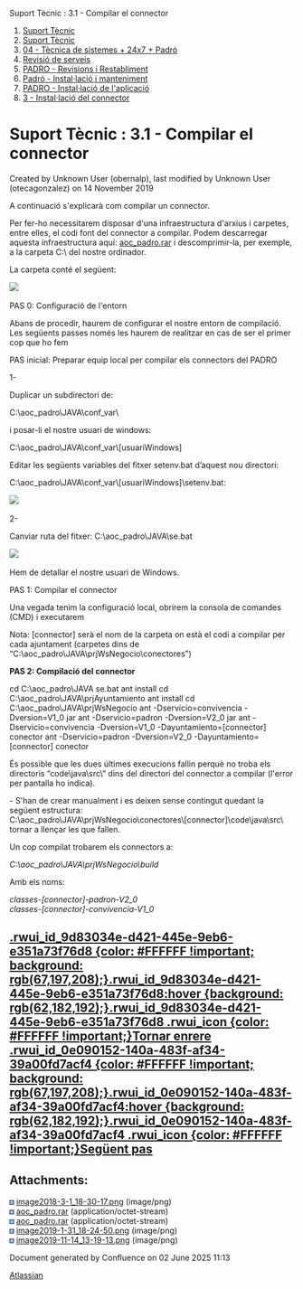 Suport Tècnic : 3.1 - Compilar el connector  

1.  [Suport Tècnic](index.html)
2.  [Suport Tècnic](13893782.html)
3.  [04 - Tècnica de sistemes + 24x7 + Padró](26313202.html)
4.  [Revisió de serveis](36340340.html)
5.  [PADRO - Revisions i Restabliment](PADRO---Revisions-i-Restabliment_118554712.html)
6.  [Padró - Instal·lació i manteniment](26313622.html)
7.  [PADRO - Instal·lació de l'aplicació](26313260.html)
8.  [3 - Instal·lació del connector](26313263.html)

Suport Tècnic : 3.1 - Compilar el connector
===========================================

Created by Unknown User (obernalp), last modified by Unknown User (otecagonzalez) on 14 November 2019

A continuació s'explicarà com compilar un connector.

Per fer-ho necessitarem disposar d'una infraestructura d'arxius i carpetes, entre elles, el codi font del connector a compilar. Podem descarregar aquesta infraestructura aquí: [aoc\_padro.rar](attachments/26313267/26315688.rar) i descomprimir-la, per exemple, a la carpeta C:\\ del nostre ordinador.

La carpeta conté el següent:

![](attachments/26313267/26315685.png)

  

PAS 0: Configuració de l'entorn

Abans de procedir, haurem de configurar el nostre entorn de compilació. Les següents passes només les haurem de realitzar en cas de ser el primer cop que ho fem

PAS inicial: Preparar equip local per compilar els connectors del PADRO

1-

Duplicar un subdirectori de: 

C:\\aoc\_padro\\JAVA\\conf\_var\\ 

i posar-li el nostre usuari de windows: 

C:\\aoc\_padro\\JAVA\\conf\_var\\\[usuariWindows\]

Editar les següents variables del fitxer setenv.bat d’aquest nou directori:

C:\\aoc\_padro\\JAVA\\conf\_var\\\[usuariWindows\]\\setenv.bat:

![](attachments/26313267/26315691.png)

  

2-

Canviar ruta del fitxer: C:\\aoc\_padro\\JAVA\\se.bat

![](attachments/26313267/30867705.png)

Hem de detallar el nostre usuari de Windows.

PAS 1: Compilar el connector

Una vegada tenim la configuració local, obrirem la consola de comandes (CMD) i executarem

Nota: \[connector\] serà el nom de la carpeta on està el codi a compilar per cada ajuntament (carpetes dins de “C:\\aoc\_padro\\JAVA\\prjWsNegocio\\conectores”)

**PAS 2: Compilació del connector**

cd C:\\aoc\_padro\\JAVA
se.bat
ant install
cd C:\\aoc\_padro\\JAVA\\prjAyuntamiento
ant install
cd C:\\aoc\_padro\\JAVA\\prjWsNegocio
ant -Dservicio=convivencia -Dversion=V1\_0 jar
ant -Dservicio=padron -Dversion=V2\_0 jar
ant -Dservicio=convivencia -Dversion=V1\_0 -Dayuntamiento=\[connector\] conector
ant -Dservicio=padron -Dversion=V2\_0 -Dayuntamiento=\[connector\] conector

És possible que les dues últimes execucions fallin perquè no troba els directoris “code\\java\\src\\” dins del directori del connector a compilar (l'error per pantalla ho indica).

\- S'han de crear manualment i es deixen sense contingut quedant la següent estructura:  
C:\\aoc\_padro\\JAVA\\prjWsNegocio\\conectores\\\[connector\]\\code\\java\\src\\  
tornar a llençar les que fallen.

  
Un cop compilat trobarem els connectors a:

_C:\\aoc\_padro\\JAVA\\prjWsNegocio\\build_

Amb els noms:

_classes-\[connector\]-padron-V2\_0_  
_classes-\[connector\]-convivencia-V1\_0_

[.rwui\_id\_9d83034e-d421-445e-9eb6-e351a73f76d8 {color: #FFFFFF !important; background: rgb(67,197,208);}.rwui\_id\_9d83034e-d421-445e-9eb6-e351a73f76d8:hover {background: rgb(62,182,192);}.rwui\_id\_9d83034e-d421-445e-9eb6-e351a73f76d8 .rwui\_icon {color: #FFFFFF !important;}Tornar enrere](https://steps.everis.com/confluence/pages/viewpage.action?pageId=1135312608 "Tornar enrere") [.rwui\_id\_0e090152-140a-483f-af34-39a00fd7acf4 {color: #FFFFFF !important; background: rgb(67,197,208);}.rwui\_id\_0e090152-140a-483f-af34-39a00fd7acf4:hover {background: rgb(62,182,192);}.rwui\_id\_0e090152-140a-483f-af34-39a00fd7acf4 .rwui\_icon {color: #FFFFFF !important;}Següent pas](https://steps.everis.com/confluence/pages/viewpage.action?pageId=1135312613 "Següent pas")
-----------------------------------------------------------------------------------------------------------------------------------------------------------------------------------------------------------------------------------------------------------------------------------------------------------------------------------------------------------------------------------------------------------------------------------------------------------------------------------------------------------------------------------------------------------------------------------------------------------------------------------------------------------------------------------------------------------------------------------------------------------------------------------------------

  
  

Attachments:
------------

![](images/icons/bullet_blue.gif) [image2018-3-1\_18-30-17.png](attachments/26313267/26315691.png) (image/png)  
![](images/icons/bullet_blue.gif) [aoc\_padro.rar](attachments/26313267/26315686.rar) (application/octet-stream)  
![](images/icons/bullet_blue.gif) [aoc\_padro.rar](attachments/26313267/26315688.rar) (application/octet-stream)  
![](images/icons/bullet_blue.gif) [image2019-1-31\_18-24-50.png](attachments/26313267/26315685.png) (image/png)  
![](images/icons/bullet_blue.gif) [image2019-11-14\_13-19-13.png](attachments/26313267/30867705.png) (image/png)  

Document generated by Confluence on 02 June 2025 11:13

[Atlassian](http://www.atlassian.com/)